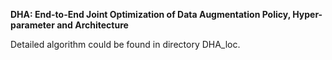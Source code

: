 **DHA: End-to-End Joint Optimization of Data Augmentation Policy, Hyper-parameter and Architecture**

Detailed algorithm could be found in directory DHA_loc.
